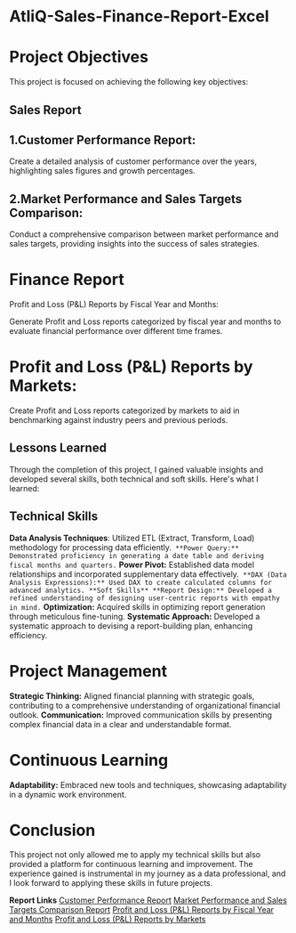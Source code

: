 # AtliQ-Sales-Finance-Report-Excel

# Project Objectives
This project is focused on achieving the following key objectives:

## Sales Report
## 1.Customer Performance Report:

Create a detailed analysis of customer performance over the years, highlighting sales figures and growth percentages.
## 2.Market Performance and Sales Targets Comparison:

Conduct a comprehensive comparison between market performance and sales targets, providing insights into the success of sales strategies.
# Finance Report
Profit and Loss (P&L) Reports by Fiscal Year and Months:

Generate Profit and Loss reports categorized by fiscal year and months to evaluate financial performance over different time frames.
# Profit and Loss (P&L) Reports by Markets:

Create Profit and Loss reports categorized by markets to aid in benchmarking against industry peers and previous periods.
## Lessons Learned
Through the completion of this project, I gained valuable insights and developed several skills, both technical and soft skills. Here's what I learned:

## Technical Skills
**Data Analysis Techniques**: Utilized ETL (Extract, Transform, Load) methodology for processing data efficiently.``
**Power Query:** Demonstrated proficiency in generating a date table and deriving fiscal months and quarters.``
**Power Pivot:** Established data model relationships and incorporated supplementary data effectively.``
**DAX (Data Analysis Expressions):** Used DAX to create calculated columns for advanced analytics.
**Soft Skills**
**Report Design:** Developed a refined understanding of designing user-centric reports with empathy in mind.``
**Optimization:** Acquired skills in optimizing report generation through meticulous fine-tuning.
**Systematic Approach:** Developed a systematic approach to devising a report-building plan, enhancing efficiency.
# Project Management
**Strategic Thinking:** Aligned financial planning with strategic goals, contributing to a comprehensive understanding of organizational financial outlook.
**Communication:** Improved communication skills by presenting complex financial data in a clear and understandable format.
# Continuous Learning
**Adaptability:** Embraced new tools and techniques, showcasing adaptability in a dynamic work environment.
# Conclusion
This project not only allowed me to apply my technical skills but also provided a platform for continuous learning and improvement. The experience gained is instrumental in my journey as a data professional, and I look forward to applying these skills in future projects.

**Report Links**
[Customer Performance Report](url)
[Market Performance and Sales Targets Comparison Report](url)
[Profit and Loss (P&L) Reports by Fiscal Year and Months](url)
[Profit and Loss (P&L) Reports by Markets](url)

